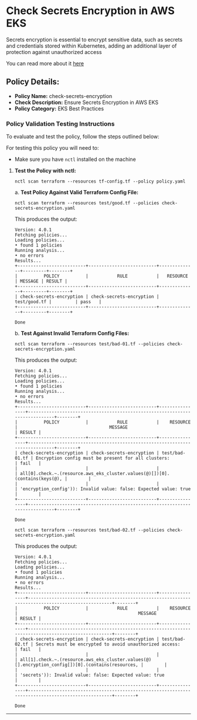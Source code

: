 # Check Secrets Encryption in AWS EKS

Secrets encryption is essential to encrypt sensitive data, such as secrets and credentials stored within Kubernetes, adding an additional layer of protection against unauthorized access

You can read more about it [here](https://aws.amazon.com/about-aws/whats-new/2020/03/amazon-eks-adds-envelope-encryption-for-secrets-with-aws-kms/)

## Policy Details:

- **Policy Name:** check-secrets-encryption
- **Check Description:** Ensure Secrets Encryption in AWS EKS
- **Policy Category:** EKS Best Practices 

### Policy Validation Testing Instructions

To evaluate and test the policy, follow the steps outlined below:

For testing this policy you will need to:
- Make sure you have `nctl` installed on the machine 

1. **Test the Policy with nctl:**
    ```
   nctl scan terraform --resources tf-config.tf --policy policy.yaml
    ```

    a. **Test Policy Against Valid Terraform Config File:**
    ```
    nctl scan terraform --resources test/good.tf --policies check-secrets-encryption.yaml
    ```

    This produces the output:
    ```
    Version: 4.0.1
    Fetching policies...
    Loading policies...
    • found 1 policies
    Running analysis...
    • no errors
    Results...
    +--------------------------+--------------------------+--------------+---------+--------+
    |          POLICY          |           RULE           |   RESOURCE   | MESSAGE | RESULT |
    +--------------------------+--------------------------+--------------+---------+--------+
    | check-secrets-encryption | check-secrets-encryption | test/good.tf |         | pass   |
    +--------------------------+--------------------------+--------------+---------+--------+

    Done
    ```

    b. **Test Against Invalid Terraform Config Files:**
    ```
    nctl scan terraform --resources test/bad-01.tf --policies check-secrets-encryption.yaml 
    ```

    This produces the output:
    ```
    Version: 4.0.1
    Fetching policies...
    Loading policies...
    • found 1 policies
    Running analysis...
    • no errors
    Results...
    +--------------------------+--------------------------+----------------+-----------------------------------------------------------------------------+--------+
    |          POLICY          |           RULE           |    RESOURCE    |                                   MESSAGE                                   | RESULT |
    +--------------------------+--------------------------+----------------+-----------------------------------------------------------------------------+--------+
    | check-secrets-encryption | check-secrets-encryption | test/bad-01.tf | Encryption config must be present for all clusters:                         | fail   |
    |                          |                          |                | all[0].check.~.(resource.aws_eks_cluster.values(@)[])[0].(contains(keys(@), |        |
    |                          |                          |                | 'encryption_config')): Invalid value: false: Expected value: true           |        |
    +--------------------------+--------------------------+----------------+-----------------------------------------------------------------------------+--------+

    Done
    ```

    ```
    nctl scan terraform --resources test/bad-02.tf --policies check-secrets-encryption.yaml 
    ```

    This produces the output:
    ```
    Version: 4.0.1
    Fetching policies...
    Loading policies...
    • found 1 policies
    Running analysis...
    • no errors
    Results...
    +--------------------------+--------------------------+----------------+---------------------------------------------------------------------------------------------------+--------+
    |          POLICY          |           RULE           |    RESOURCE    |                                              MESSAGE                                              | RESULT |
    +--------------------------+--------------------------+----------------+---------------------------------------------------------------------------------------------------+--------+
    | check-secrets-encryption | check-secrets-encryption | test/bad-02.tf | Secrets must be encrypted to avoid unauthorized access:                                           | fail   |
    |                          |                          |                | all[1].check.~.(resource.aws_eks_cluster.values(@)[].encryption_config[])[0].(contains(resources, |        |
    |                          |                          |                | 'secrets')): Invalid value: false: Expected value: true                                           |        |
    +--------------------------+--------------------------+----------------+---------------------------------------------------------------------------------------------------+--------+

    Done
    ```

---
